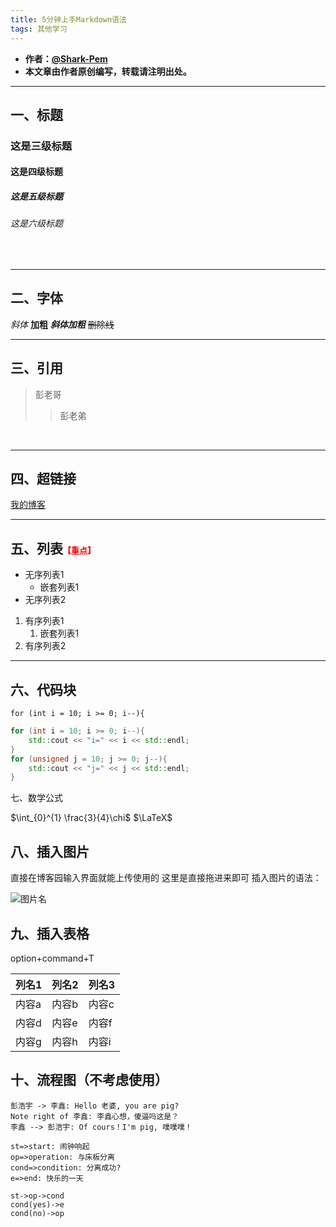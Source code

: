 ```yaml
---
title: 5分钟上手Markdown语法
tags: 其他学习
---
```



* **作者：[@Shark-Pem](https://sharkpem.cn/)**
* **本文章由作者原创编写，转载请注明出处。**



---
## 一、标题
### 这是三级标题
#### 这是四级标题
##### 这是五级标题
###### 这是六级标题
&nbsp;

---
## 二、字体
*斜体*
**加粗**
***斜体加粗***
~~删除线~~
&nbsp;

---
## 三、引用
>彭老哥
>
>>彭老弟

&nbsp;

---
## 四、超链接
[我的博客](https://www.cnblogs.com/nickpem/)
&nbsp;

---
## 五、列表<font color=#FF0000 size=2>【重点】</font>
* 无序列表1
    * 嵌套列表1
* 无序列表2

1. 有序列表1
    1. 嵌套列表1
2. 有序列表2
&nbsp;

---
## 六、代码块 
`for (int i = 10; i >= 0; i--){`

```c++
for (int i = 10; i >= 0; i--){
    std::cout << "i=" << i << std::endl;
}
for (unsigned j = 10; j >= 0; j--){
    std::cout << "j=" << j << std::endl;
}
```

七、数学公式

$\int_{0}^{1} \frac{3}{4}\chi$
$\LaTeX$


## 八、插入图片

直接在博客园输入界面就能上传使用的
这里是直接拖进来即可
插入图片的语法：

![图片名](可以是网络网址，也可以是本地路径)


## 九、插入表格

option+command+T

| 列名1 | 列名2 | 列名3 |
| ----- | ----- | ----- |
| 内容a | 内容b | 内容c |
| 内容d | 内容e | 内容f |
| 内容g | 内容h | 内容i |

## 十、流程图（不考虑使用）

```sequence
彭浩宇 -> 李鑫: Hello 老婆, you are pig?
Note right of 李鑫: 李鑫心想，傻逼吗这是？
李鑫 --> 彭浩宇: Of cours！I'm pig, 噗噗噗！
```

```flow
st=>start: 闹钟响起
op=>operation: 与床板分离
cond=>condition: 分离成功?
e=>end: 快乐的一天

st->op->cond
cond(yes)->e
cond(no)->op
```

